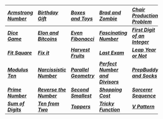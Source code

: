 |_[Armstrong Number](Solution/Armstrong_Number.py)_|_[Birthday Gift](Solution/Birthday_Gift.py)_|_[Boxes and Toys](Solution/Boxes_and_Toys.py)_ |  _[Brad and Zombie](Solution/Brad_and_Zombie.py)_|_[Chair Production Problem](Solution/Chair_Production_Problem.py)_|
|:---|:---|:---|:---|:---|
|**_[Dice Game](Solution/Dice_Game.py)_**|**_[Elon and Bitcoins](Solution/Elon_and_Bitcoins.py)_** | **_[Even Fibonacci](Solution/Even_Fibonacci.py)_** | **_[Fascinating Number](Solution/Fascinating_Number.py)_**| **_[First Digit of an Integer](Solution/First_Digit_of_an_Integer.py)_** |
| **_[Fit Square](Solution/Fit_Square.py)_** | **_[Fix it](Solution/Fix_it.py)_** |**_[Harvest Fruits](Solution/Harvest_Fruits.py)_**  | **_[Last Exam](Solution/Last_Exam.py)_** | **_[Leap Year or Not](Solution/Leap_Year_or_Not.py)_** |
|**_[Modulus Ten](Solution/Modulus_Ten.py)_**|**_[Narcissistic Number](Solution/Narcissistic_Number.py)_**| **_[Parallel Geometry](Solution/Parallel_Geometry.py)_**| **_[Perfect Number and Divisors](Solution/Perfect_Number_and_Divisors.py)_**| **_[PrepBuddy and Socks](Solution/PrepBuddy_and_Socks.py)_**  |
| **_[Prime Number](Solution/Prime_Number.py)_**| **_[Reverse the Number](Solution/Reverse_the_Number.py)_** |**_[Second Smallest](Solution/Second_Smallest.py)_**| **_[Shopping Cost](Solution/Shopping_Cost.py)_** | **_[Sorcerer Sequence](Solution/Sorcerer_Sequence.py)_** |
| **_[Sum of Digits](Solution/Sum_of_Digits.py)_** | **_[Ten from Two](Solution/Ten_from_Two.py)_**  | **_[Toppers](Solution/Toppers.py)_** |**_[Tricky Function](Solution/Tricky_Function.py)_** |**_[V Pattern](Solution/V_Pattern.py)_**|
